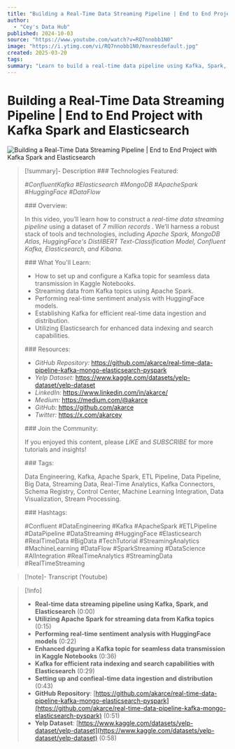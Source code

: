 ```yaml
---
title: "Building a Real-Time Data Streaming Pipeline | End to End Project with Kafka Spark and Elasticsearch"
author:
  - "Cey's Data Hub"
published: 2024-10-03
source: "https://www.youtube.com/watch?v=RQ7nnobb1N0"
image: "https://i.ytimg.com/vi/RQ7nnobb1N0/maxresdefault.jpg"
created: 2025-03-20
tags:
summary: "Learn to build a real-time data pipeline using Kafka, Spark, and Elasticsearch for sentiment analysis. Includes code and resources!"
---
```

# Building a Real-Time Data Streaming Pipeline | End to End Project with Kafka Spark and Elasticsearch

![Building a Real-Time Data Streaming Pipeline | End to End Project with Kafka Spark and Elasticsearch](https://www.youtube.com/embed/RQ7nnobb1N0)

> [!summary]- Description
> \#\#\# Technologies Featured:
> 
> *\#ConfluentKafka \#Elasticsearch \#MongoDB \#ApacheSpark \#HuggingFace \#DataFlow*
> 
> \#\#\# Overview:
> 
> In this video, you’ll learn how to construct a *real-time data streaming pipeline* using a dataset of *7 million records* . We’ll harness a robust stack of tools and technologies, including *Apache Spark, MongoDB Atlas, HuggingFace's DistilBERT Text-Classification Model, Confluent Kafka, Elasticsearch, and Kibana.*
> 
> \#\#\# What You'll Learn:
> 
> - How to set up and configure a Kafka topic for seamless data transmission in Kaggle Notebooks.
> - Streaming data from Kafka topics using Apache Spark.
> - Performing real-time sentiment analysis with HuggingFace models.
> - Establishing Kafka for efficient real-time data ingestion and distribution.
> - Utilizing Elasticsearch for enhanced data indexing and search capabilities.
> 
> \#\#\# Resources:
> 
> - *GitHub Repository:* https://github.com/akarce/real-time-data-pipeline-kafka-mongo-elasticsearch-pyspark
> - *Yelp Dataset:* https://www.kaggle.com/datasets/yelp-dataset/yelp-dataset
> - *LinkedIn:* https://www.linkedin.com/in/akarce/
> - *Medium:* https://medium.com/@akarce
> - *GitHub:* https://github.com/akarce
> - *Twitter:* https://x.com/akarcey
> 
> \#\#\# Join the Community:
> 
> If you enjoyed this content, please *LIKE* and *SUBSCRIBE* for more tutorials and insights!
> 
> \#\#\# Tags:
> 
> Data Engineering, Kafka, Apache Spark, ETL Pipeline, Data Pipeline, Big Data, Streaming Data, Real-Time Analytics, Kafka Connectors, Schema Registry, Control Center, Machine Learning Integration, Data Visualization, Stream Processing.
> 
> \#\#\# Hashtags:
> 
> \#Confluent \#DataEngineering \#Kafka \#ApacheSpark \#ETLPipeline \#DataPipeline \#DataStreaming \#HuggingFace \#Elasticsearch \#RealTimeData \#BigData \#TechTutorial \#StreamingAnalytics \#MachineLearning \#DataFlow \#SparkStreaming \#DataScience \#AIIntegration \#RealTimeAnalytics \#StreamingData \#RealTimeStreaming

> [!note]- Transcript (Youtube)
> 


 > [!info]
> - **Real-time data streaming pipeline using Kafka, Spark, and Elasticsearch** (0:00)
> - **Utilizing Apache Spark for streaming data from Kafka topics** (0:15)
> - **Performing real-time sentiment analysis with HuggingFace models** (0:22)
> - **Enhanced dguring a Kafka topic for seamless data transmission in Kaggle Notebooks** (0:36)
> - **Kafka for efficient rata indexing and search capabilities with Elasticsearch** (0:29)
> - **Setting up and confieal-time data ingestion and distribution** (0:43)
> - **GitHub Repository**: [https://github.com/akarce/real-time-data-pipeline-kafka-mongo-elasticsearch-pyspark](https://github.com/akarce/real-time-data-pipeline-kafka-mongo-elasticsearch-pyspark) (0:51)
> - **Yelp Dataset**: [https://www.kaggle.com/datasets/yelp-dataset/yelp-dataset](https://www.kaggle.com/datasets/yelp-dataset/yelp-dataset) (0:58)
> 
> 